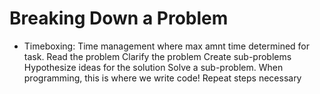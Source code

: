 



# Breaking Down a Problem
- Timeboxing: Time management where max amnt time determined for task. 
Read the problem
Clarify the problem
Create sub-problems
Hypothesize ideas for the solution
Solve a sub-problem. When programming, this is where we write code!
Repeat steps necessary

